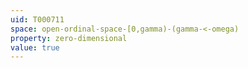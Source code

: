 ```yaml
---
uid: T000711
space: open-ordinal-space-[0,gamma)-(gamma-<-omega)
property: zero-dimensional
value: true
---
```

